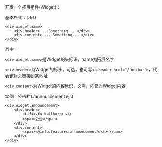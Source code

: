 开发一个拓展组件(Widget)：

基本格式：(.ejs)

```ejs
<div.widget.name>
    <div.header> ...Something... </div>
    <div.content> ... Something... </div>
</div>
```
其中：

```<div.widget.name>```是Widget的头标识，name为拓展名字

```<div.header>```为Widget的标头，可选，也可写```<a.header href="/foo/bar">```，代表该标头链接到某地址

```<div.content>```为Widget的内容标识，必需，内部为Widget内容

实例：公告栏(./announcement.ejs)

```ejs
<div.widget.announcement>
    <div.header>
        <i.fas.fa-bullhorn></i>
        <span>公告</span>
    </div>
    <div.content>
        <span><@info.features.announcementText></span>
    </div>
</div>
```